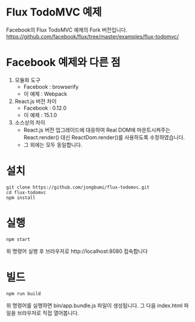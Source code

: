 # Flux TodoMVC 예제
Facebook의 Flux TodoMVC 예제의 Fork 버전입니다.
https://github.com/facebook/flux/tree/master/examples/flux-todomvc/

# Facebook 예제와 다른 점

1. 모듈화 도구
    - Facebook : browserify
    - 이 예제 : Webpack
2. React.js 버전 차이
    - Facebook : 0.12.0
    - 이 예제 : 15.1.0
3. 소스상의 차이
    - React.js 버전 업그레이드에 대응하여 Real DOM에 마운트시켜주는 React.render() 대신 ReactDom.render()를 사용하도록 수정하였습니다.
    - 그 외에는 모두 동일합니다.

# 설치
```
git clone https://github.com/jongbumi/flux-todomvc.git
cd flux-todomvc
npm install
```

# 실행
```
npm start
```
위 명령어 실행 후 브라우저로 http://localhost:8080 접속합니다

# 빌드
```
npm run build
```
위 명령어를 실행하면 bin/app.bundle.js 파일이 생성됩니다.
그 다음 index.html 파일을 브라우저로 직접 열어봅니다.
